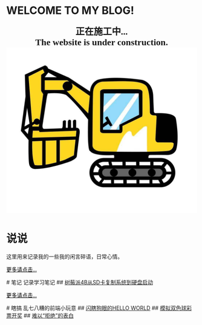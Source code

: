 <style type="text/css">.more{text-align:left; font-size:14px; color:black; font-family: "等线","黑体"}</style>
# WELCOME TO MY BLOG!
**<font size='5' face='黑体'><center>正在施工中...</center></font>**
**<font size='5' face='Comic Sans MS'><center>The website is under construction.</center></font>**
![](pics/timg.png)
# 说说
这里用来记录我的一些我的闲言碎语，日常心情。
<p><a href="shuoshuo.html" class="more">更多请点击...</a></p>
# 笔记
记录学习笔记
## <a href="article/20200722.html">树莓派4B从SD卡复制系统到硬盘启动</a>
<p><a href="mynotes.html" class="more">更多请点击...</a></p>
# 瞎搞
乱七八糟的前端小玩意
## <a href="/demo/helloworld.html">闪瞎狗眼的HELLO WORLD</a>
## <a href="/demo/ssq_simulation.html">模拟双色球彩票开奖</a>
## <a href="/demo/doyouagree.html">难以“拒绝”的表白</a>

